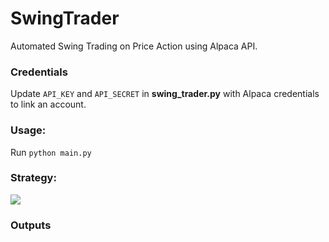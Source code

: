 # SwingTrader
Automated Swing Trading on Price Action using Alpaca API. 

### Credentials
Update 
```API_KEY``` and ```API_SECRET``` in **swing_trader.py** with Alpaca credentials to link an account.

### Usage:
Run ```python main.py```

### Strategy:
 <img src="./fpt.png">

### Outputs

